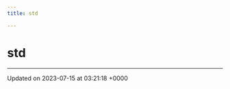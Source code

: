 ```yaml
---
title: std

---
```


# std








-------------------------------

Updated on 2023-07-15 at 03:21:18 +0000
